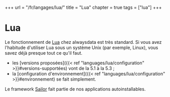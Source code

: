 +++
url = "/fr/langages/lua/"
title = "Lua"
chapter = true
tags = ["lua"]
+++

# Lua

Le fonctionnement de [Lua](https://www.lua.org/) chez alwaysdata est très standard. Si vous avez l'habitude d'utiliser Lua sous un système Unix (par exemple, Linux), vous savez déjà presque tout ce qu'il faut.

* les [versions proposées]({{< ref "languages/lua/configuration" >}}#versions-supportées) vont de la 5.1 à la 5.3 ;
* la [configuration d'environnement]({{< ref "languages/lua/configuration" >}}#environnement) se fait simplement.


Le framework [Sailor](http://sailorproject.org/) fait partie de nos applications autoinstallables.
